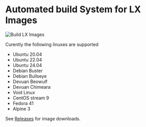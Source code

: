 # Automated build System for LX Images

![Build LX Images](https://github.com/omniosorg/lx-images/workflows/Build%20LX%20Images/badge.svg)

Curently the following linuxes are supported

* Ubuntu 20.04
* Ubuntu 22.04
* Ubuntu 24.04
* Debian Buster
* Debian Bullseye
* Devuan Beowulf
* Devuan Chimeara
* Void Linux
* CentOS stream 9
* Fedora 41
* Alpine 3

See [Releases](https://github.com/omniosorg/lx-images/releases) for image downloads.
